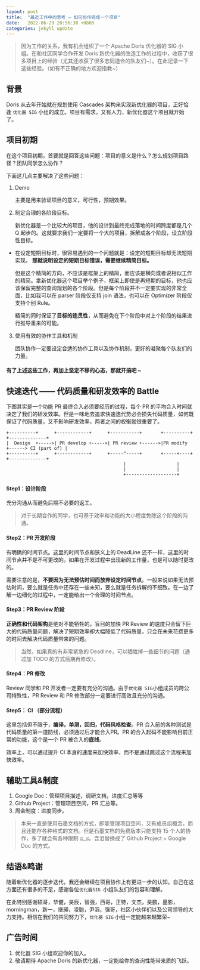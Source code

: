```yaml
---
layout: post
title:  "最近工作中的思考 — 如何协作完成一个项目"
date:   2022-06-29 20:56:30 +0800
categories: jekyll update
---
```


> 因为工作的关系，我有机会组织了一个 Apache Doris 优化器的 SIG 小组。在和社区同学合作开发 Doris 新优化器的改造工作的过程中，收获了很多项目上的经验（尤其还收获了很多志同道合的队友们~）。在此记录一下这些经验。（如有不正确的地方欢迎指教~）

## 背景

  Doris 从去年开始就在规划使用 Cascades 架构来实现新优化器的项目，正好恰逢 `优化器 SIG` 小组的成立。项目有需求，又有人力，新优化器这个项目就开始了。

## 项目初期

  在这个项目初期，首要就是回答这些问题：项目的意义是什么？怎么规划项目路径？团队同学怎么协作？

  下面这几点主要解决了这些问题：

1. Demo
    
    主要是用来验证项目的意义，可行性，预期效果。
    
2. 制定合理的各阶段目标。

     新优化器是一个比较大的项目，他的设计到最终完成落地的时间跨度都是几个 Q 起步的。这就要求我们一定要将一个大的项目，拆解成各个阶段，设立阶段性目标。

+ 在设定短期目标时，很容易遇到的一个问题就是：设定的短期目标却无法短期实现。
    	**那就说明设定的短期目标错误，需要继续精简目标。**
  
    ​	但是这个精简的方向，不应该是框架上的精简，而应该是横向或者说相似工作的精简。拿新优化器这个项目举个例子，框架上即使是再短期的目标，他也应该保留完整的查询规划的各个阶段。但是每个阶段并不一定要实现的非常全面，比如我可以在 parser 阶段仅支持 join 语法，也可以在 Optimizer 阶段仅支持个别 Rule。

    ​	精简的同时保证了**目标的连贯性**，从而避免在下个阶段中对上个阶段的结果进行推导重来的可能。

3. 使用有效的协作工具和机制

   团队协作一定要设定合适的协作工具以及协作机制，更好的凝聚每个队友们的力量。

  #### 有了上述这些工作，再加上坚定不移的心态，那就开搞吧 ~



## 快速迭代 —— 代码质量和研发效率的 Battle

下图其实是一个功能 PR 最终合入必须要经历的过程，每个 PR 的平均合入时间就决定了我们的研发效率。但是一味地去追求快速迭代势必会损失代码质量，如何既保证了代码质量，又不影响研发效率，两者之间的权衡就很重要了。

```
+----------+      +------------+      +-----------+       +----------+      +--------------+
|  Design  +----->| PR develop +----->| PR review +------>|PR modify +------> CI (part of) |
+----------+      +------------+      +-----^-----+       +-----+----+      +--------------+
                                            |                   |
                                            |                   |
                                            +-------------------+
```

#### Step1：设计阶段

  充分沟通从而避免后期不必要的返工。

>  对于长期合作的同学，也可基于效率和功能的大小程度免除这个阶段的沟通。

#### Step2：PR 开发阶段

  有明确的时间节点。这里的时间节点和狭义上的 DeadLine 还不一样，这里的时间节点并不是不可更改的。如果在开发过程中出现新的工作量，也是可以随时更改的。

  需要注意的是，**不要因为无法预估时间而放弃设定时间节点**。一般来说如果无法预估时间，要么就是任务中还存在一些未知，要么就是任务拆解的不细致。在一边了解一边细化的过程中，一定能给出一个合理的时间节点。

#### Step3：PR Review 阶段

  **正确性和代码架构**是绝对不能牺牲的。盲目的加快 PR Review 的速度只会留下巨大的代码质量问题，解决了短期效率却大幅降低了代码质量，只会在未来花费更多的时间去解决代码质量带来的问题。

>  当然，如果真的有非常紧急的 Deadline，可以牺牲掉一些细节的问题（通过加 TODO 的方式后期再修改）。

#### Step4：PR 修改

  Review 同学和 PR 开发者一定要有充分的沟通。由于`优化器 SIG`小组成员的跨公司特殊性，PR Review 和 PR 修改部分一定要进行高效且充分的沟通。

#### Step5： CI （部分流程）

  这里包括但不限于，**编译，单测，回归，代码风格检查**。PR 合入前的各种测试是代码质量的第一道防线，必须通过后才能合入PR。PR 的合入起码不能影响目前正常的功能，这个是一个 PR 被合入的**底线**。

  效率上，可以通过提升 CI 本身的速度来加快效率，而不是通过跳过这个流程来加快效率。



## 辅助工具&制度

1. Google Doc：管理项目描述，调研文档，进度汇总等等
2. Github Project：管理项目空间，PR 汇总等。
3. 周会制度：进度同步。

> 本来一直是使用石墨文档的方式，即能管理项目空间，又有成员组概念，而且还能存各种格式的文档。但是石墨文档的免费版本只能支持 15 个人的协作，多了就会有各种限制 ಥ_ಥ。含泪替换成了 Github Project + Google Doc 的方式。



## 结语&鸣谢

  随着新优化器的逐步迭代，我还会继续在项目协作上有更进一步的认知。自己在这方面还有很多的不足，感谢各位`优化器SIG `小组队友们的包容和理解。

  在此特别感谢硕哥，华健，昊辰，智强，西哥，正特，文杰，昊鹏，墨影，morningman，新一，继昶，凌聪，尹滔，强哥，社区小伙伴们以及公司领导的大力支持。相信在我们的共同努力下，`优化器 SIG` 小组一定能越来越繁荣~



## 广告时间

1. 优化器 SIG 小组欢迎你的加入。
2. 敬请期待 Apache Doris 的新优化器，一定能给你的查询性能带来质的飞跃。

